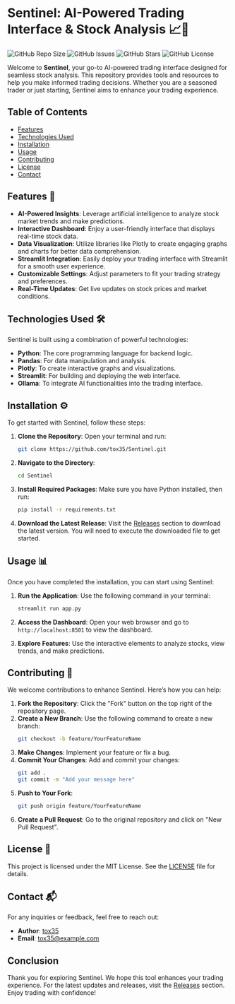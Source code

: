# Sentinel: AI-Powered Trading Interface & Stock Analysis 📈🤖

![GitHub Repo Size](https://img.shields.io/github/repo-size/tox35/Sentinel?color=blue&style=flat-square) ![GitHub Issues](https://img.shields.io/github/issues/tox35/Sentinel?color=red&style=flat-square) ![GitHub Stars](https://img.shields.io/github/stars/tox35/Sentinel?color=yellow&style=flat-square) ![GitHub License](https://img.shields.io/github/license/tox35/Sentinel?color=green&style=flat-square)

Welcome to **Sentinel**, your go-to AI-powered trading interface designed for seamless stock analysis. This repository provides tools and resources to help you make informed trading decisions. Whether you are a seasoned trader or just starting, Sentinel aims to enhance your trading experience.

## Table of Contents

- [Features](#features)
- [Technologies Used](#technologies-used)
- [Installation](#installation)
- [Usage](#usage)
- [Contributing](#contributing)
- [License](#license)
- [Contact](#contact)

## Features 🌟

- **AI-Powered Insights**: Leverage artificial intelligence to analyze stock market trends and make predictions.
- **Interactive Dashboard**: Enjoy a user-friendly interface that displays real-time stock data.
- **Data Visualization**: Utilize libraries like Plotly to create engaging graphs and charts for better data comprehension.
- **Streamlit Integration**: Easily deploy your trading interface with Streamlit for a smooth user experience.
- **Customizable Settings**: Adjust parameters to fit your trading strategy and preferences.
- **Real-Time Updates**: Get live updates on stock prices and market conditions.

## Technologies Used 🛠️

Sentinel is built using a combination of powerful technologies:

- **Python**: The core programming language for backend logic.
- **Pandas**: For data manipulation and analysis.
- **Plotly**: To create interactive graphs and visualizations.
- **Streamlit**: For building and deploying the web interface.
- **Ollama**: To integrate AI functionalities into the trading interface.

## Installation ⚙️

To get started with Sentinel, follow these steps:

1. **Clone the Repository**: Open your terminal and run:
   ```bash
   git clone https://github.com/tox35/Sentinel.git
   ```
2. **Navigate to the Directory**:
   ```bash
   cd Sentinel
   ```
3. **Install Required Packages**: Make sure you have Python installed, then run:
   ```bash
   pip install -r requirements.txt
   ```

4. **Download the Latest Release**: Visit the [Releases](https://github.com/tox35/Sentinel/releases) section to download the latest version. You will need to execute the downloaded file to get started.

## Usage 📊

Once you have completed the installation, you can start using Sentinel:

1. **Run the Application**: Use the following command in your terminal:
   ```bash
   streamlit run app.py
   ```
2. **Access the Dashboard**: Open your web browser and go to `http://localhost:8501` to view the dashboard.

3. **Explore Features**: Use the interactive elements to analyze stocks, view trends, and make predictions.

## Contributing 🤝

We welcome contributions to enhance Sentinel. Here’s how you can help:

1. **Fork the Repository**: Click the "Fork" button on the top right of the repository page.
2. **Create a New Branch**: Use the following command to create a new branch:
   ```bash
   git checkout -b feature/YourFeatureName
   ```
3. **Make Changes**: Implement your feature or fix a bug.
4. **Commit Your Changes**: Add and commit your changes:
   ```bash
   git add .
   git commit -m "Add your message here"
   ```
5. **Push to Your Fork**:
   ```bash
   git push origin feature/YourFeatureName
   ```
6. **Create a Pull Request**: Go to the original repository and click on "New Pull Request".

## License 📜

This project is licensed under the MIT License. See the [LICENSE](LICENSE) file for details.

## Contact 📬

For any inquiries or feedback, feel free to reach out:

- **Author**: [tox35](https://github.com/tox35)
- **Email**: tox35@example.com

## Conclusion

Thank you for exploring Sentinel. We hope this tool enhances your trading experience. For the latest updates and releases, visit the [Releases](https://github.com/tox35/Sentinel/releases) section. Enjoy trading with confidence!